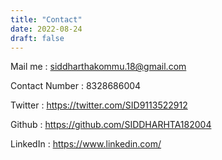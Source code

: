 ```yaml
---
title: "Contact"
date: 2022-08-24
draft: false
---
```


Mail me : siddharthakommu.18@gmail.com

Contact Number : 8328686004

Twitter : https://twitter.com/SID9113522912

Github : https://github.com/SIDDHARHTA182004

LinkedIn : https://www.linkedin.com/




